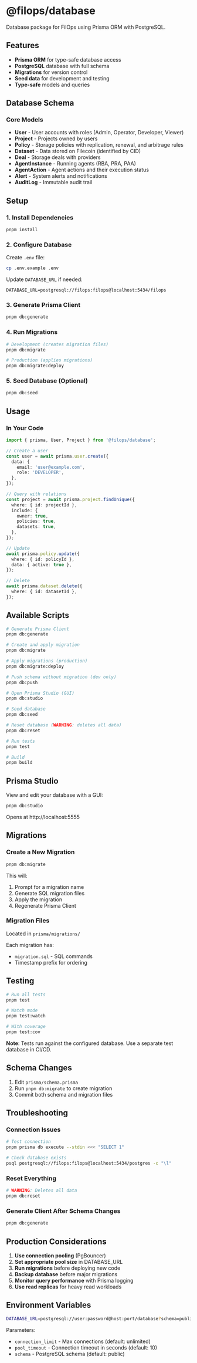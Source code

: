 # @filops/database

Database package for FilOps using Prisma ORM with PostgreSQL.

## Features

- **Prisma ORM** for type-safe database access
- **PostgreSQL** database with full schema
- **Migrations** for version control
- **Seed data** for development and testing
- **Type-safe** models and queries

## Database Schema

### Core Models

- **User** - User accounts with roles (Admin, Operator, Developer, Viewer)
- **Project** - Projects owned by users
- **Policy** - Storage policies with replication, renewal, and arbitrage rules
- **Dataset** - Data stored on Filecoin (identified by CID)
- **Deal** - Storage deals with providers
- **AgentInstance** - Running agents (RBA, PRA, PAA)
- **AgentAction** - Agent actions and their execution status
- **Alert** - System alerts and notifications
- **AuditLog** - Immutable audit trail

## Setup

### 1. Install Dependencies

```bash
pnpm install
```

### 2. Configure Database

Create `.env` file:

```bash
cp .env.example .env
```

Update `DATABASE_URL` if needed:
```
DATABASE_URL=postgresql://filops:filops@localhost:5434/filops
```

### 3. Generate Prisma Client

```bash
pnpm db:generate
```

### 4. Run Migrations

```bash
# Development (creates migration files)
pnpm db:migrate

# Production (applies migrations)
pnpm db:migrate:deploy
```

### 5. Seed Database (Optional)

```bash
pnpm db:seed
```

## Usage

### In Your Code

```typescript
import { prisma, User, Project } from '@filops/database';

// Create a user
const user = await prisma.user.create({
  data: {
    email: 'user@example.com',
    role: 'DEVELOPER',
  },
});

// Query with relations
const project = await prisma.project.findUnique({
  where: { id: projectId },
  include: {
    owner: true,
    policies: true,
    datasets: true,
  },
});

// Update
await prisma.policy.update({
  where: { id: policyId },
  data: { active: true },
});

// Delete
await prisma.dataset.delete({
  where: { id: datasetId },
});
```

## Available Scripts

```bash
# Generate Prisma Client
pnpm db:generate

# Create and apply migration
pnpm db:migrate

# Apply migrations (production)
pnpm db:migrate:deploy

# Push schema without migration (dev only)
pnpm db:push

# Open Prisma Studio (GUI)
pnpm db:studio

# Seed database
pnpm db:seed

# Reset database (WARNING: deletes all data)
pnpm db:reset

# Run tests
pnpm test

# Build
pnpm build
```

## Prisma Studio

View and edit your database with a GUI:

```bash
pnpm db:studio
```

Opens at http://localhost:5555

## Migrations

### Create a New Migration

```bash
pnpm db:migrate
```

This will:
1. Prompt for a migration name
2. Generate SQL migration files
3. Apply the migration
4. Regenerate Prisma Client

### Migration Files

Located in `prisma/migrations/`

Each migration has:
- `migration.sql` - SQL commands
- Timestamp prefix for ordering

## Testing

```bash
# Run all tests
pnpm test

# Watch mode
pnpm test:watch

# With coverage
pnpm test:cov
```

**Note**: Tests run against the configured database. Use a separate test database in CI/CD.

## Schema Changes

1. Edit `prisma/schema.prisma`
2. Run `pnpm db:migrate` to create migration
3. Commit both schema and migration files

## Troubleshooting

### Connection Issues

```bash
# Test connection
pnpm prisma db execute --stdin <<< "SELECT 1"

# Check database exists
psql postgresql://filops:filops@localhost:5434/postgres -c "\l"
```

### Reset Everything

```bash
# WARNING: Deletes all data
pnpm db:reset
```

### Generate Client After Schema Changes

```bash
pnpm db:generate
```

## Production Considerations

1. **Use connection pooling** (PgBouncer)
2. **Set appropriate pool size** in DATABASE_URL
3. **Run migrations** before deploying new code
4. **Backup database** before major migrations
5. **Monitor query performance** with Prisma logging
6. **Use read replicas** for heavy read workloads

## Environment Variables

```bash
DATABASE_URL=postgresql://user:password@host:port/database?schema=public&connection_limit=10&pool_timeout=20
```

Parameters:
- `connection_limit` - Max connections (default: unlimited)
- `pool_timeout` - Connection timeout in seconds (default: 10)
- `schema` - PostgreSQL schema (default: public)
